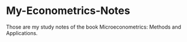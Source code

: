 # My-Econometrics-Notes
Those are my study notes of the book Microeconometrics: Methods and Applications.